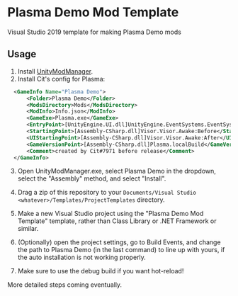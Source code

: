 # Plasma Demo Mod Template

Visual Studio 2019 template for making Plasma Demo mods

## Usage

1. Install [UnityModManager](https://github.com/newman55/unity-mod-manager).
2. Install Cit's config for Plasma:

  ```xml
  	<GameInfo Name="Plasma Demo">
  		<Folder>Plasma Demo</Folder>
  		<ModsDirectory>Mods</ModsDirectory>
  		<ModInfo>Info.json</ModInfo>
  		<GameExe>Plasma.exe</GameExe>
  		<EntryPoint>[UnityEngine.UI.dll]UnityEngine.EventSystems.EventSystem.cctor:After</EntryPoint>
  		<StartingPoint>[Assembly-CSharp.dll]Visor.Visor.Awake:Before</StartingPoint>
  		<UIStartingPoint>[Assembly-CSharp.dll]Visor.Visor.Awake:After</UIStartingPoint>
  		<GameVersionPoint>[Assembly-CSharp.dll]Plasma.localBuild</GameVersionPoint>
  		<Comment>created by Cit#7971 before release</Comment>
  	</GameInfo>
  ```

3. Open UnityModManager.exe, select Plasma Demo in the dropdown, select the
   "Assembly" method, and select "Install".

4. Drag a zip of this repository to your
   `Documents/Visual Studio <whatever>/Templates/ProjectTemplates` directory.

5. Make a new Visual Studio project using the "Plasma Demo Mod Template"
   template, rather than Class Library or .NET Framework or similar.

6. (Optionally) open the project settings, go to Build Events, and change the
   path to Plasma Demo (in the last command) to line up with yours, if the auto
   installation is not working properly.

7. Make sure to use the debug build if you want hot-reload!

More detailed steps coming eventually.
